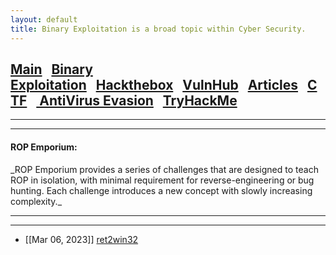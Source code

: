```yaml
---
layout: default
title: Binary Exploitation is a broad topic within Cyber Security.
---
```


<h2 class="mume-header" id="mainindexhtml-nbspnbsp-contactcontacthtml"><a href="./index.html">Main</a>&#xA0;&#xA0;&#xA0;<a href="/posts/binaryexploitation/index.html">Binary Exploitation</a>&#xA0;&#xA0;&#xA0;<a href="/posts/hackthebox/index.html">Hackthebox</a>&#xA0;&#xA0;&#xA0;<a href="/posts/vulnhub/index.html">VulnHub</a>&#xA0;&#xA0;&#xA0;<a href="/posts/articles/index.html">Articles</a>&#xA0;&#xA0;&#xA0;<a href="/posts/CTF/index.html">CTF</a>&#xA0;&#xA0;&#xA0;<a href="/posts/avevasion/index.html">    AntiVirus Evasion</a>&#xA0;&#xA0;&#xA0;<a href="/posts/tryhackme/index.html">TryHackMe</a></h2>
<hr>

* * *
<h4 class="mume-header" id="ropemporium">ROP Emporium:</h4>
_ROP Emporium provides a series of challenges that are designed to teach ROP in isolation, with minimal requirement for reverse-engineering or bug hunting. Each challenge introduces a new concept with slowly increasing complexity._
<hr>
<hr>


- [[Mar 06, 2023]] [ret2win32](https://ismail-arame.github.io/posts/binaryexploitation/ropemporium/ret2win32.html)
